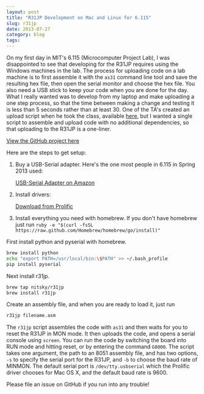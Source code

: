 ```yaml
---
layout: post
title: "R31JP Development on Mac and Linux for 6.115"
slug: r31jp
date: 2013-07-27
category: blog
tags:
---
```


On my first day in MIT's 6.115 (Microcomputer Project Lab), I was disappointed to see that developing for the R31JP requires using the Windows machines in the lab. The process for uploading code on a lab machine is to first assemble it with the `as31` command line tool and save the resulting hex file, then open the serial monitor and choose the hex file. You also need a USB stick to keep your code when you are done for the day. What I really wanted was to develop from my laptop and make uploading a one step process, so that the time between making a change and testing it is less than 5 seconds rather than at least 30. One of the TA's created an upload script when he took the class, available [here](https://github.com/igutekunst/6.115-Toolchain), but I wanted a single script to assemble and upload code with no additional dependencies, so that uploading to the R31JP is a one-liner.

<!-- more -->

[View the GitHub project here](https://github.com/nitsky/r31jp_run)

Here are the steps to get setup:

1. Buy a USB-Serial adapter. Here's the one most people in 6.115 in Spring 2013 used:

    [USB-Serial Adapter on Amazon](http://www.amazon.com/TRENDnet-RS-232-Serial-Converter-TU-S9/dp/B0007T27H8/ref=sr_1_1?ie=UTF8&qid=1372904367&sr=8-1&keywords=usb+serial)

2. Install drivers:

    [Download from Prolific](http://prolificusa.com/pl-2303hx-drivers/)

3. Install everything you need with homebrew. If you don't have homebrew just run `ruby -e "$(curl -fsSL https://raw.github.com/Homebrew/homebrew/go/install)"`

First install python and pyserial with homebrew.

```bash
brew install python
echo "export PATH=/usr/local/bin:\$PATH" >> ~/.bash_profile
pip install pyserial
```

Next install r31jp.

```bash
brew tap nitsky/r31jp
brew install r31jp
```

Create an assembly file, and when you are ready to load it, just run

```bash
r31jp filename.asm
```

The `r31jp` script assembles the code with `as31` and then waits for you to reset the R31JP in MON mode. It then uploads the code, and opens a serial console using `screen`. You can run the code by switching the board into RUN mode and hitting reset, or by entering the command `G8000`. The script takes one argument, the path to an 8051 assembly file, and has two options, `-s` to specify the serial port for the R31JP, and `-b` to choose the baud rate of MINMON. The default serial port is `/dev/tty.usbserial` which the Prolific driver chooses for Mac OS X, and the default baud rate is 9600.

Please file an issue on GitHub if you run into any trouble!

